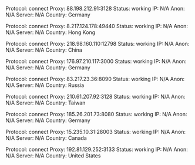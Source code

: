 Protocol: connect
Proxy: 88.198.212.91:3128
Status: working
IP: N/A
Anon: N/A
Server: N/A
Country: Germany

Protocol: connect
Proxy: 8.217.124.178:49440
Status: working
IP: N/A
Anon: N/A
Server: N/A
Country: Hong Kong

Protocol: connect
Proxy: 218.98.160.110:12798
Status: working
IP: N/A
Anon: N/A
Server: N/A
Country: China

Protocol: connect
Proxy: 176.97.210.117:3000
Status: working
IP: N/A
Anon: N/A
Server: N/A
Country: Germany

Protocol: connect
Proxy: 83.217.23.36:8090
Status: working
IP: N/A
Anon: N/A
Server: N/A
Country: Russia

Protocol: connect
Proxy: 210.61.207.92:3128
Status: working
IP: N/A
Anon: N/A
Server: N/A
Country: Taiwan

Protocol: connect
Proxy: 185.26.201.73:8080
Status: working
IP: N/A
Anon: N/A
Server: N/A
Country: Germany

Protocol: connect
Proxy: 15.235.10.31:28003
Status: working
IP: N/A
Anon: N/A
Server: N/A
Country: Canada

Protocol: connect
Proxy: 192.81.129.252:3133
Status: working
IP: N/A
Anon: N/A
Server: N/A
Country: United States


